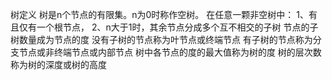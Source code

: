树定义
    树是n个节点的有限集。n为0时称作空树。
    在任意一颗非空树中：
    1、有且仅有一个根节点，
    2、n大于1时，其余节点分成多个互不相交的子树
节点的子树数量成为节点的度
    没有子树的节点称为叶节点或终端节点
    有子树的节点称为分支节点或非终端节点或内部节点
    树中各节点的度的最大值称为树的度
树的层次数称为树的深度或树的高度